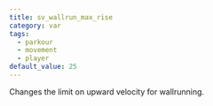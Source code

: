 ```yaml
---
title: sv_wallrun_max_rise
category: var
tags:
  - parkour
  - movement
  - player
default_value: 25
---
```


Changes the limit on upward velocity for wallrunning.

